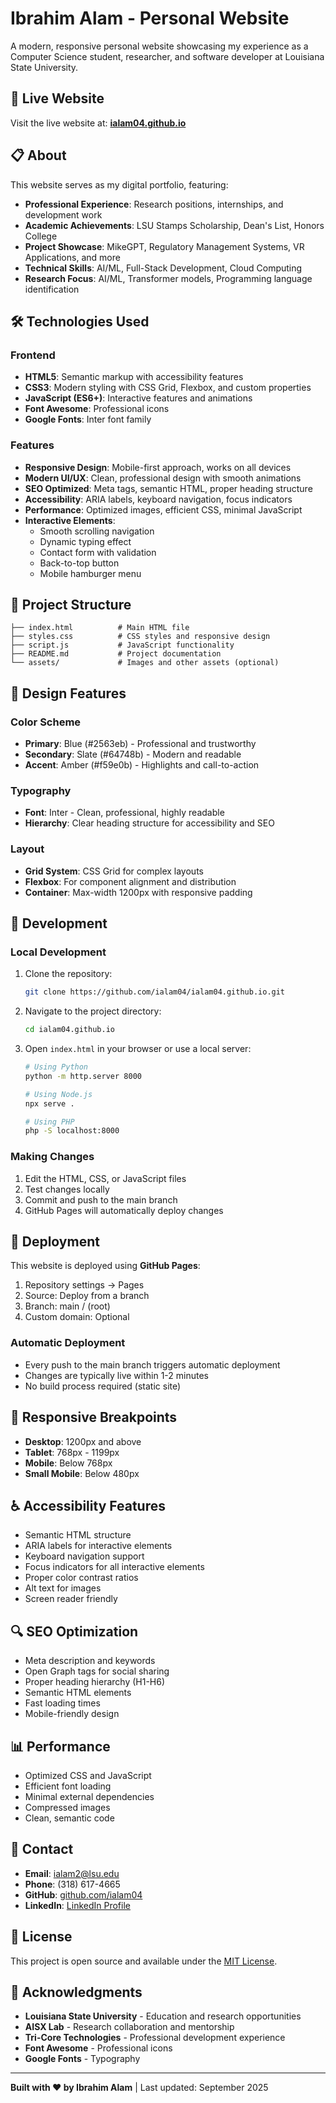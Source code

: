 # Ibrahim Alam - Personal Website

A modern, responsive personal website showcasing my experience as a Computer Science student, researcher, and software developer at Louisiana State University.

## 🚀 Live Website

Visit the live website at: **[ialam04.github.io](https://ialam04.github.io)**

## 📋 About

This website serves as my digital portfolio, featuring:

- **Professional Experience**: Research positions, internships, and development work
- **Academic Achievements**: LSU Stamps Scholarship, Dean's List, Honors College
- **Project Showcase**: MikeGPT, Regulatory Management Systems, VR Applications, and more
- **Technical Skills**: AI/ML, Full-Stack Development, Cloud Computing
- **Research Focus**: AI/ML, Transformer models, Programming language identification

## 🛠️ Technologies Used

### Frontend
- **HTML5**: Semantic markup with accessibility features
- **CSS3**: Modern styling with CSS Grid, Flexbox, and custom properties
- **JavaScript (ES6+)**: Interactive features and animations
- **Font Awesome**: Professional icons
- **Google Fonts**: Inter font family

### Features
- **Responsive Design**: Mobile-first approach, works on all devices
- **Modern UI/UX**: Clean, professional design with smooth animations
- **SEO Optimized**: Meta tags, semantic HTML, proper heading structure
- **Accessibility**: ARIA labels, keyboard navigation, focus indicators
- **Performance**: Optimized images, efficient CSS, minimal JavaScript
- **Interactive Elements**: 
  - Smooth scrolling navigation
  - Dynamic typing effect
  - Contact form with validation
  - Back-to-top button
  - Mobile hamburger menu

## 📁 Project Structure

```
├── index.html          # Main HTML file
├── styles.css          # CSS styles and responsive design
├── script.js           # JavaScript functionality
├── README.md           # Project documentation
└── assets/             # Images and other assets (optional)
```

## 🎨 Design Features

### Color Scheme
- **Primary**: Blue (#2563eb) - Professional and trustworthy
- **Secondary**: Slate (#64748b) - Modern and readable
- **Accent**: Amber (#f59e0b) - Highlights and call-to-action

### Typography
- **Font**: Inter - Clean, professional, highly readable
- **Hierarchy**: Clear heading structure for accessibility and SEO

### Layout
- **Grid System**: CSS Grid for complex layouts
- **Flexbox**: For component alignment and distribution
- **Container**: Max-width 1200px with responsive padding

## 🔧 Development

### Local Development
1. Clone the repository:
   ```bash
   git clone https://github.com/ialam04/ialam04.github.io.git
   ```

2. Navigate to the project directory:
   ```bash
   cd ialam04.github.io
   ```

3. Open `index.html` in your browser or use a local server:
   ```bash
   # Using Python
   python -m http.server 8000
   
   # Using Node.js
   npx serve .
   
   # Using PHP
   php -S localhost:8000
   ```

### Making Changes
1. Edit the HTML, CSS, or JavaScript files
2. Test changes locally
3. Commit and push to the main branch
4. GitHub Pages will automatically deploy changes

## 🚀 Deployment

This website is deployed using **GitHub Pages**:

1. Repository settings → Pages
2. Source: Deploy from a branch
3. Branch: main / (root)
4. Custom domain: Optional

### Automatic Deployment
- Every push to the main branch triggers automatic deployment
- Changes are typically live within 1-2 minutes
- No build process required (static site)

## 📱 Responsive Breakpoints

- **Desktop**: 1200px and above
- **Tablet**: 768px - 1199px
- **Mobile**: Below 768px
- **Small Mobile**: Below 480px

## ♿ Accessibility Features

- Semantic HTML structure
- ARIA labels for interactive elements
- Keyboard navigation support
- Focus indicators for all interactive elements
- Proper color contrast ratios
- Alt text for images
- Screen reader friendly

## 🔍 SEO Optimization

- Meta description and keywords
- Open Graph tags for social sharing
- Proper heading hierarchy (H1-H6)
- Semantic HTML elements
- Fast loading times
- Mobile-friendly design

## 📊 Performance

- Optimized CSS and JavaScript
- Efficient font loading
- Minimal external dependencies
- Compressed images
- Clean, semantic code

## 🤝 Contact

- **Email**: [ialam2@lsu.edu](mailto:ialam2@lsu.edu)
- **Phone**: (318) 617-4665
- **GitHub**: [github.com/ialam04](https://github.com/ialam04)
- **LinkedIn**: [LinkedIn Profile](https://linkedin.com/in/ibrahim-alam)

## 📝 License

This project is open source and available under the [MIT License](LICENSE).

## 🙏 Acknowledgments

- **Louisiana State University** - Education and research opportunities
- **AISX Lab** - Research collaboration and mentorship
- **Tri-Core Technologies** - Professional development experience
- **Font Awesome** - Professional icons
- **Google Fonts** - Typography

---

**Built with ❤️ by Ibrahim Alam** | Last updated: September 2025